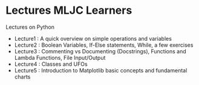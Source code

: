 # Lectures MLJC Learners 
Lectures on Python

* Lecture1 : A quick overview on simple operations and variables
* Lecture2 : Boolean Variables, If-Else statements, While, a few exercises
* Lecture3 : Commenting vs Documenting (Docstrings), Functions and Lambda Functions, File Input/Output
* Lecture4 : Classes and UFOs
* Lecture5 : Introduction to Matplotlib basic concepts and fundamental charts
